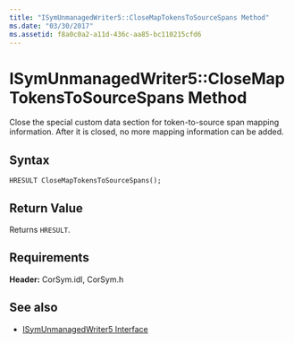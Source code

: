 ```yaml
---
title: "ISymUnmanagedWriter5::CloseMapTokensToSourceSpans Method"
ms.date: "03/30/2017"
ms.assetid: f8a0c0a2-a11d-436c-aa85-bc110215cfd6
---
```

# ISymUnmanagedWriter5::CloseMapTokensToSourceSpans Method

Close the special custom data section for token-to-source span mapping information. After it is closed, no more mapping information can be added.  
  
## Syntax  
  
```idl  
HRESULT CloseMapTokensToSourceSpans();  
```  
  
## Return Value  

 Returns `HRESULT`.  
  
## Requirements  

 **Header:** CorSym.idl, CorSym.h  
  
## See also

- [ISymUnmanagedWriter5 Interface](isymunmanagedwriter5-interface.md)
